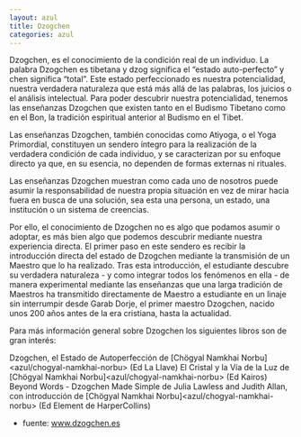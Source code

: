 ```yaml
---
layout: azul
title: Dzogchen
categories: azul
---
```

Dzogchen, es el conocimiento de la condición real de un individuo. La palabra Dzogchen es tibetana y dzog significa el “estado auto-perfecto” y chen significa “total”. Este estado perfeccionado es nuestra potencialidad, nuestra verdadera naturaleza que está más allá de las palabras, los juicios o el análisis intelectual. Para poder descubrir nuestra potencialidad, tenemos las enseñanzas Dzogchen que existen tanto en el Budismo Tibetano como en el Bon, la tradición espiritual anterior al Budismo en el Tibet.

Las enseñanzas Dzogchen, también conocidas como Atiyoga, o el Yoga Primordial, constituyen un sendero íntegro para la realización de la verdadera condición de cada individuo, y se caracterizan por su enfoque directo ya que, en su esencia, no dependen de formas externas ni rituales.

Las enseñanzas Dzogchen muestran como cada uno de nosotros puede asumir la responsabilidad de nuestra propia situación en vez de mirar hacia fuera en busca de una solución, sea esta una persona, un estado, una institución o un sistema de creencias.

Por ello, el conocimiento de Dzogchen no es algo que podamos asumir o adoptar, es más bien algo que podemos descubrir mediante nuestra experiencia directa. 
El primer paso en este sendero es recibir la introducción directa del estado de Dzogchen mediante la transmisión de un Maestro que lo ha realizado. Tras esta introducción, el estudiante descubre su verdadera naturaleza - y como integrar todos los fenómenos en ella - de manera experimental mediante las enseñanzas que una larga tradición de Maestros ha transmitido directamente de Maestro a estudiante en un linaje sin interrumpir desde Garab Dorje, el primer maestro Dzogchen, nacido unos 200 años antes de la era cristiana, hasta la actualidad.

Para más información general sobre Dzogchen los siguientes libros son de gran interés:

Dzogchen, el Estado de Autoperfección de [Chögyal Namkhai Norbu]<azul/chogyal-namkhai-norbu> (Ed La Llave)
El Cristal y la Vía de la Luz de [Chögyal Namkhai Norbu]<azul/chogyal-namkhai-norbu> (Ed Kairos)
Beyond Words - Dzogchen Made Simple de Julia Lawless and Judith Allan, 
con introducción de [Chögyal Namkhai Norbu]<azul/chogyal-namkhai-norbu> (Ed Element de HarperCollins)

* fuente: www.dzogchen.es
 
